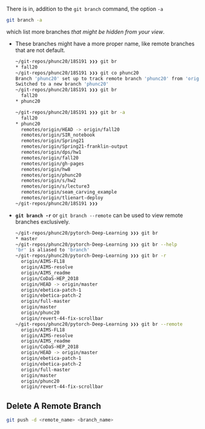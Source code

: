There is in, addition to the `git branch` command, the option `-a`
```bash
git branch -a
```
which list more branches _that might be hidden from your view_.
- These branches might have a more proper name, like remote branches that are not default.
  ```bash
  ~/git-repos/phunc20/18S191 ❯❯❯ git br
  * fall20
  ~/git-repos/phunc20/18S191 ❯❯❯ git co phunc20
  Branch 'phunc20' set up to track remote branch 'phunc20' from 'origin'.
  Switched to a new branch 'phunc20'
  ~/git-repos/phunc20/18S191 ❯❯❯ git br
    fall20
  * phunc20
  
  ~/git-repos/phunc20/18S191 ❯❯❯ git br -a
    fall20
  * phunc20
    remotes/origin/HEAD -> origin/fall20
    remotes/origin/SIR_notebook
    remotes/origin/Spring21
    remotes/origin/Spring21-franklin-output
    remotes/origin/dps/hw1
    remotes/origin/fall20
    remotes/origin/gh-pages
    remotes/origin/hw8
    remotes/origin/phunc20
    remotes/origin/s/hw2
    remotes/origin/s/lecture3
    remotes/origin/seam_carving_example
    remotes/origin/tlienart-deploy
  ~/git-repos/phunc20/18S191 ❯❯❯
  ```
- **`git branch -r`** or `git branch --remote` can be used to view remote branches exclusively.
  ```bash
  ~/git-repos/phunc20/pytorch-Deep-Learning ❯❯❯ git br
  * master
  ~/git-repos/phunc20/pytorch-Deep-Learning ❯❯❯ git br --help
  'br' is aliased to 'branch'
  ~/git-repos/phunc20/pytorch-Deep-Learning ❯❯❯ git br -r
    origin/AIMS-FL18
    origin/AIMS-resolve
    origin/AIMS_readme
    origin/CoDaS-HEP_2018
    origin/HEAD -> origin/master
    origin/ebetica-patch-1
    origin/ebetica-patch-2
    origin/full-master
    origin/master
    origin/phunc20
    origin/revert-44-fix-scrollbar
  ~/git-repos/phunc20/pytorch-Deep-Learning ❯❯❯ git br --remote
    origin/AIMS-FL18
    origin/AIMS-resolve
    origin/AIMS_readme
    origin/CoDaS-HEP_2018
    origin/HEAD -> origin/master
    origin/ebetica-patch-1
    origin/ebetica-patch-2
    origin/full-master
    origin/master
    origin/phunc20
    origin/revert-44-fix-scrollbar
  ```


## Delete A Remote Branch
```bash
git push -d <remote_name> <branch_name>
```
